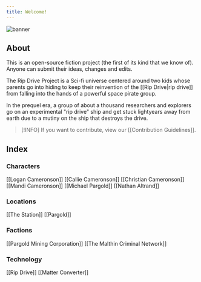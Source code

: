 ```yaml
---
title: Welcome!
---
```


![banner](https://github.com/ripdrive/ripdrive/assets/70611435/fe24921c-1c8c-407a-8d49-da40964bd624)

## About

This is an open-source fiction project (the first of its kind that we know of). Anyone can submit their ideas, changes and edits.

The Rip Drive Project is a Sci-fi universe centered around two kids whose parents go into hiding to keep their reinvention of the [[Rip Drive|rip drive]] from falling into the hands of a powerful space pirate group.

In the prequel era, a group of about a thousand researchers and explorers go on an experimental "rip drive" ship and get stuck lightyears away from earth due to a mutiny on the ship that destroys the drive.


> [!INFO] 
> If you want to contribute, view our [[Contribution Guidelines]].

## Index

### Characters 

[[Logan Cameronson]]
[[Callie Cameronson]]
[[Christian Cameronson]]
[[Mandi Cameronson]]
[[Michael Pargold]]
[[Nathan Altrand]]

### Locations

[[The Station]]
[[Pargold]]

### Factions

[[Pargold Mining Corporation]]
[[The Malthin Criminal Network]]

### Technology 

[[Rip Drive]]
[[Matter Converter]]